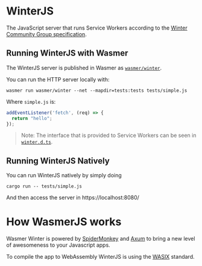 # WinterJS

The JavaScript server that runs Service Workers according to the [Winter Community Group specification](https://wintercg.org/).


## Running WinterJS with Wasmer

The WinterJS server is published in Wasmer as [`wasmer/winter`](https://wasmer.io/wasmer/winter).

You can run the HTTP server locally with:

```shell
wasmer run wasmer/winter --net --mapdir=tests:tests tests/simple.js
```

Where `simple.js` is:

```js
addEventListener('fetch', (req) => {
  return "hello";
});
```

> Note: The interface that is provided to Service Workers can be seen in
> [`winter.d.ts`](./winter.d.ts).

## Running WinterJS Natively

You can run WinterJS natively by simply doing

```shell
cargo run -- tests/simple.js
```

And then access the server in https://localhost:8080/

# How WasmerJS works

Wasmer Winter is powered by [SpiderMonkey](https://spidermonkey.dev/) and [Axum](https://github.com/tokio-rs/axum)
to bring a new level of awesomeness to your Javascript apps.

To compile the app to WebAssembly WinterJS is using the [WASIX](https://wasix.org) standard.
